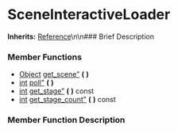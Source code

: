 #  SceneInteractiveLoader  
**Inherits:** [Reference](class_reference)\\n\\n###  Brief Description  

###  Member Functions 
  * [Object](class_object) [get_scene"](#get_scene) **(** **)**
  * [int](class_int) [poll"](#poll) **(** **)**
  * [int](class_int) [get_stage"](#get_stage) **(** **)** const
  * [int](class_int) [get_stage_count"](#get_stage_count) **(** **)** const
###  Member Function Description  
